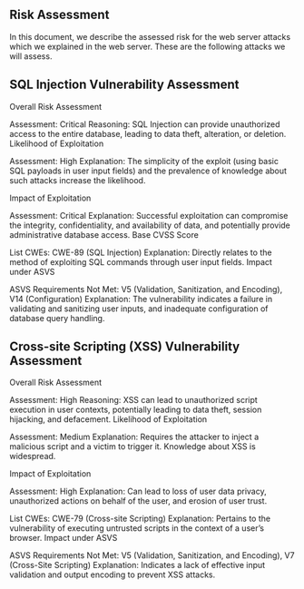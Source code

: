 ## Risk Assessment

In this document, we describe the assessed risk for the web server attacks which we explained in the web server.
These are the following attacks we will assess.

## SQL Injection Vulnerability Assessment
Overall Risk Assessment

Assessment: Critical
Reasoning: SQL Injection can provide unauthorized access to the entire database, leading to data theft, alteration, or deletion.
Likelihood of Exploitation

Assessment: High
Explanation: The simplicity of the exploit (using basic SQL payloads in user input fields) and the prevalence of knowledge about such attacks increase the likelihood.

Impact of Exploitation

Assessment: Critical
Explanation: Successful exploitation can compromise the integrity, confidentiality, and availability of data, and potentially provide administrative database access.
Base CVSS Score

List CWEs: CWE-89 (SQL Injection)
Explanation: Directly relates to the method of exploiting SQL commands through user input fields.
Impact under ASVS

ASVS Requirements Not Met: V5 (Validation, Sanitization, and Encoding), V14 (Configuration)
Explanation: The vulnerability indicates a failure in validating and sanitizing user inputs, and inadequate configuration of database query handling.

## Cross-site Scripting (XSS) Vulnerability Assessment
Overall Risk Assessment

Assessment: High
Reasoning: XSS can lead to unauthorized script execution in user contexts, potentially leading to data theft, session hijacking, and defacement.
Likelihood of Exploitation

Assessment: Medium
Explanation: Requires the attacker to inject a malicious script and a victim to trigger it. Knowledge about XSS is widespread.

Impact of Exploitation

Assessment: High
Explanation: Can lead to loss of user data privacy, unauthorized actions on behalf of the user, and erosion of user trust.

List CWEs: CWE-79 (Cross-site Scripting)
Explanation: Pertains to the vulnerability of executing untrusted scripts in the context of a user’s browser.
Impact under ASVS

ASVS Requirements Not Met: V5 (Validation, Sanitization, and Encoding), V7 (Cross-Site Scripting)
Explanation: Indicates a lack of effective input validation and output encoding to prevent XSS attacks.



